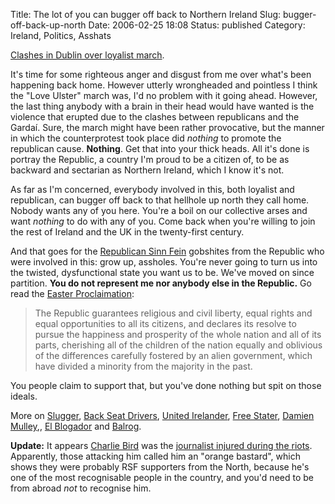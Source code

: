Title: The lot of you can bugger off back to Northern Ireland
Slug: bugger-off-back-up-north
Date: 2006-02-25 18:08
Status: published
Category: Ireland, Politics, Asshats

[Clashes in Dublin over loyalist march](http://www.rte.ie/news/2006/0225/loyalist.html).

It's time for some righteous anger and disgust from me over what's been happening back home. However utterly wrongheaded and pointless I think the "Love Ulster" march was, I'd no problem with it going ahead. However, the last thing anybody with a brain in their head would have wanted is the violence that erupted due to the clashes between republicans and the Gardaí. Sure, the march might have been rather provocative, but the manner in which the counterprotest took place did _nothing_ to promote the republican cause. **Nothing**. Get that into your thick heads. All it's done is portray the Republic, a country I'm proud to be a citizen of, to be as backward and sectarian as Northern Ireland, which I know it's not.

As far as I'm concerned, everybody involved in this, both loyalist and republican, can bugger off back to that hellhole up north they call home. Nobody wants any of you here. You're a boil on our collective arses and want _nothing_ to do with any of you. Come back when you're willing to join the rest of Ireland and the UK in the twenty-first century.

And that goes for the [Republican Sinn Fein](http://www.rsf.ie/) gobshites from the Republic who were involved in this: grow up, assholes. You're never going to turn us into the twisted, dysfunctional state you want us to be. We've moved on since partition. **You do not represent me nor anybody else in the Republic.** Go read the [Easter Proclaimation](http://en.wikipedia.org/wiki/Easter_Proclamation):

> The Republic guarantees religious and civil liberty, equal rights and equal opportunities to all its citizens, and declares its resolve to pursue the happiness and prosperity of the whole nation and all of its parts, cherishing all of the children of the nation equally and oblivious of the differences carefully fostered by an alien government, which have divided a minority from the majority in the past.

You people claim to support that, but you've done nothing but spit on those ideals.

More on [Slugger](http://www.sluggerotoole.com/index.php/weblog/comments/march_cancelled_due_to_violent_clashes_with_gardai/), [Back Seat Drivers](https://web.archive.org/web/20081015170947/http://backseatdrivers.blogspot.com/2006/02/rioting-on-oconnell-street.html), [United Irelander](https://web.archive.org/web/20081015170947/http://unitedirelander.blogspot.com/2006/02/mayhem-in-dublin.html), [Free Stater](https://web.archive.org/web/20081015170947/http://freestater.blogspot.com/2006/02/scumbag-central.html), [Damien Mulley](http://www.mulley.net/2006/02/25/of-course-well-allow-you-march-down-a-rubble-filled-street/),, [El Blogador](https://web.archive.org/web/20081015170947/http://elblogador.blogspot.com/2006/02/filth-republican-attacks-on-garda_25.html) and [Balrog](https://web.archive.org/web/20081015170947/http://gaskinbalrog.blogspot.com/2006/02/they-left-their-barstools-to-free.html).

**Update:** It appears [Charlie Bird](http://en.wikipedia.org/wiki/Charlie_Bird) was the [journalist injured during the riots](http://www.sluggerotoole.com/index.php/weblog/rte_reporter_attacked_and_called_orange_bastard/). Apparently, those attacking him called him an "orange bastard", which shows they were probably RSF supporters from the North, because he's one of the most recognisable people in the country, and you'd need to be from abroad _not_ to recognise him.
